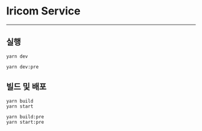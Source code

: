 # Iricom Service

---

## 실행

```shell
yarn dev

yarn dev:pre
```

## 빌드 및 배포

```shell
yarn build
yarn start

yarn build:pre
yarn start:pre
```

## 
